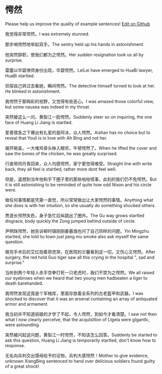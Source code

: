 # 愕然

Please help us improve the quality of example sentences! [Edit on Github](https://github.com/jiyushe/jiyu-example-sentence-source/blob/main/chinese/eran.md)

<p><span class="chinese">我觉得非常愕然。</span><span class="english">I was extremely stunned.</span></p>

<p><span class="chinese">那步哨愕然地举起双手。</span><span class="english">The sentry held up his hands in astonishment.</span></p>

<p><span class="chinese">他突然辞职，使我们都为之愕然。</span><span class="english">Her sudden resignation took us all by surprise.</span></p>

<p><span class="chinese">雷蕾以华碧律师身份出现，华碧愕然。</span><span class="english">LeiLei have emerged to HuaBi lawyer, HuaBi startled.</span></p>

<p><span class="chinese">侦探自己转过去看她，瞬间愕然。</span><span class="english">The detective himself turned to look at her. He blinked in astonishment.</span></p>

<p><span class="chinese">我愕然于那绚彩的视野，又觉得有些恶心。</span><span class="english">I was amazed those colorful view, but some nausea was indeed in my throat.</span></p>

<p><span class="chinese">突然被这么一问，黄梨江一脸愕然。</span><span class="english">Suddenly steer so on inquiring, the one face of Huang Li Jiang is startled.</span></p>

<p><span class="chinese">爱善情急之下爆出有礼爱的是阿冰，众人愕然。</span><span class="english">Aishan has no choice but to reveal that Youli is in love with Ah Bing and not her.</span></p>

<p><span class="chinese">揭开碗盖，一大堆鸡骨头映入眼帘，牛顿愕然了。</span><span class="english">When he lifted the cover and saw the bones of the chicken, he was greatly surprised.</span></p>

<p><span class="chinese">行直带同丹青回来，众人均感愕然，家宁更觉得难受。</span><span class="english">Straight line with write back, they all feel is startled, rather more dont feel well.</span></p>

<p><span class="chinese">但是，遥想到当年他和手下圈子里的那些咄咄怪事，此刻的我们仍不免愕然。</span><span class="english">But it is still astonishing to be reminded of quite how odd Nixon and his circle were.</span></p>

<p><span class="chinese">做任何事情都是凭第一直觉，所以常常做出让大家愕然的事情。</span><span class="english">Anything what she does is with her intuition, so she usually do something shocked others.</span></p>

<p><span class="chinese">贾道长愕然失色，身子急忙后纵跳出了圈外。</span><span class="english">The Gu way grows startled disgrace, body quickly the Zong jumped behind outside of circle.</span></p>

<p><span class="chinese">尹明珠愕然，她告诉柳时镇刚刚姜暮烟也问了自己同样的问题。</span><span class="english">Yin Mingzhu startled, she told liu town just jiang mu smoke also ask myself the same question.</span></p>

<p><span class="chinese">做完手术后的艾红抱着郭虎哭，在医院的兰馨看到这一切，又伤心又愕然。</span><span class="english">After surgery, the red hold Guo tiger saw all this crying in the hospital ", sad and surprise."</span></p>

<p><span class="chinese">当听到两个年轻人赤手空拳打死一只老虎时，我们不禁为之愕然。</span><span class="english">We all raised our eyebrows when we heard that two young men hadbeaten a tiger to death barehanded.</span></p>

<p><span class="chinese">我愕然发现这竟是个军械库，里面存放着全系列的古老盔甲和武器。</span><span class="english">I was shocked to discover that it was an arsenal containing an array of antiquated armor and armament.</span></p>

<p><span class="chinese">我当初并不知道丽姬的才学了不起，令人愕然，到如今才看清楚。</span><span class="english">I saw not then what I now clearly perceIve, that the acquIsItIon of LIgeIa were gIgantIc, were astoundIng.</span></p>

<p><span class="chinese">突然被问起这问题，黄梨江一时愕然，不知该怎么回答。</span><span class="english">Suddenly be started to ask this question, Huang Li Jiang is temporarily startled, don't know how to response.</span></p>

<p><span class="chinese">无名向兵判交出馔母给予的证物，兵判大感愕然！</span><span class="english">Mother to give evidence, unknown XiangBing sentenced to hand over delicious soldiers found guilty of a great shock!</span></p>

